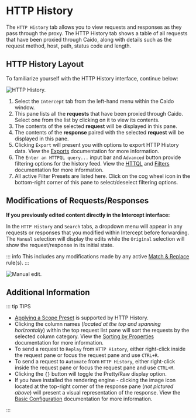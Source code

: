 # HTTP History

The `HTTP History` tab allows you to view requests and responses as they pass through the proxy. The HTTP History tab shows a table of all requests that have been proxied through Caido, along with details such as the request method, host, path, status code and length.

## HTTP History Layout

To familiarize yourself with the HTTP History interface, continue below:

<img alt="HTTP History." src="/_images/history_marked_layout.png" center/>

1. Select the `Intercept` tab from the left-hand menu within the Caido window.
2. This pane lists all the **requests** that have been proxied through Caido. Select one from the list by clicking on it to view its contents.
3. The contents of the selected **request** will be displayed in this pane.
4. The contents of the **response** paired with the selected **request** will be displayed in this pane.
5. Clicking `Export` will present you with options to export HTTP History data. View the [Exports](../logging/exports.md) documentation for more information.
6. The `Enter an HTTPQL query...` input bar and `Advanced` button provide filtering options for the history feed. View the [HTTQL](../logging/exports.md) and [Filters](../overview/filters.md) documentation for more information.
7. All active Filter Presets are listed here. Click on the cog wheel icon in the bottom-right corner of this pane to select/deselect filtering options.

## Modifications of Requests/Responses

**If you previously edited content directly in the Intercept interface:**

In the `HTTP History` and `Search` tabs, a dropdown menu will appear in any requests or responses that you modified within Intercept before forwarding. The `Manual` selection will display the edits while the `Original` selection will show the request/response in its initial state.

::: info
This includes any modifications made by any active [Match & Replace](./match_replace.md) rule(s).
:::

<img alt="Manual edit." src="/_images/edited_history_marked_layout.png" center/>

## Additional Information

::: tip TIPS

- [Applying a Scope Preset](../overview/scope.md) is supported by HTTP History.
- Clicking the column names (_located at the top and spanning horizontally_) within the top request list pane will sort the requests by the selected column category. View the [Sorting by Properties](../overview/sorting.md) documentation for more information.
- To send a request to `Replay` from `HTTP History`, either right-click inside the request pane or focus the request pane and use `CTRL+R`.
- To send a request to `Automate` from `HTTP History`, either right-click inside the request pane or focus the request pane and use `CTRL+M`.
- Clicking the `{}` button will toggle the Pretty/Raw display option.
- If you have installed the rendering engine - clicking the image icon located at the top-right corner of the response pane (_not pictured above_) will present a visual representation of the response. View the [Basic Configuration](../../../quickstart/beginner_guide/setup/config.md) documentation for more information.

:::

